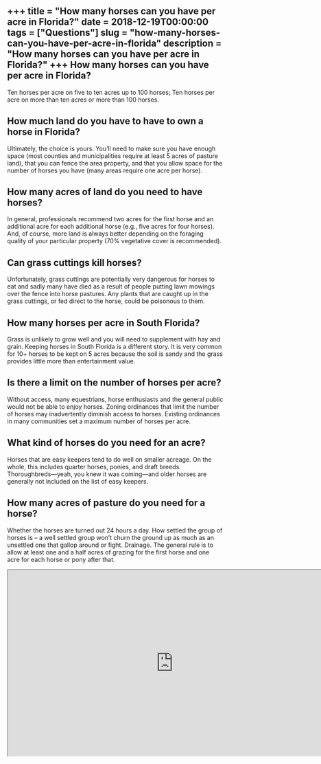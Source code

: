 +++
title = "How many horses can you have per acre in Florida?"
date = 2018-12-19T00:00:00
tags = ["Questions"]
slug = "how-many-horses-can-you-have-per-acre-in-florida"
description = "How many horses can you have per acre in Florida?"
+++
How many horses can you have per acre in Florida?
-------------------------------------------------

Ten horses per acre on five to ten acres up to 100 horses; Ten horses per acre on more than ten acres or more than 100 horses.

How much land do you have to have to own a horse in Florida?
------------------------------------------------------------

Ultimately, the choice is yours. You’ll need to make sure you have enough space (most counties and municipalities require at least 5 acres of pasture land), that you can fence the area property, and that you allow space for the number of horses you have (many areas require one acre per horse).

How many acres of land do you need to have horses?
--------------------------------------------------

In general, professionals recommend two acres for the first horse and an additional acre for each additional horse (e.g., five acres for four horses). And, of course, more land is always better depending on the foraging quality of your particular property (70% vegetative cover is recommended).

Can grass cuttings kill horses?
-------------------------------

Unfortunately, grass cuttings are potentially very dangerous for horses to eat and sadly many have died as a result of people putting lawn mowings over the fence into horse pastures. Any plants that are caught up in the grass cuttings, or fed direct to the horse, could be poisonous to them.

How many horses per acre in South Florida?
------------------------------------------

Grass is unlikely to grow well and you will need to supplement with hay and grain. Keeping horses in South Florida is a different story. It is very common for 10+ horses to be kept on 5 acres because the soil is sandy and the grass provides little more than entertainment value.

Is there a limit on the number of horses per acre?
--------------------------------------------------

Without access, many equestrians, horse enthusiasts and the general public would not be able to enjoy horses. Zoning ordinances that limit the number of horses may inadvertently diminish access to horses. Existing ordinances in many communities set a maximum number of horses per acre.

What kind of horses do you need for an acre?
--------------------------------------------

Horses that are easy keepers tend to do well on smaller acreage. On the whole, this includes quarter horses, ponies, and draft breeds. Thoroughbreds—yeah, you knew it was coming—and older horses are generally not included on the list of easy keepers.

How many acres of pasture do you need for a horse?
--------------------------------------------------

Whether the horses are turned out 24 hours a day. How settled the group of horses is – a well settled group won’t churn the ground up as much as an unsettled one that gallop around or fight. Drainage. The general rule is to allow at least one and a half acres of grazing for the first horse and one acre for each horse or pony after that.

<iframe allow="accelerometer; autoplay; clipboard-write; encrypted-media; gyroscope; picture-in-picture" allowfullscreen="" class="__youtube_prefs__  epyt-is-override  no-lazyload" data-no-lazy="1" data-origheight="433" data-origwidth="770" data-skipgform_ajax_framebjll="" height="433" id="_ytid_78070" loading="lazy" src="https://www.youtube.com/embed/5v604yREAnc?enablejsapi=1&autoplay=0&cc_load_policy=0&cc_lang_pref=&iv_load_policy=1&loop=0&modestbranding=0&rel=1&fs=1&playsinline=0&autohide=2&theme=dark&color=red&controls=1&" title="YouTube player" width="770"></iframe>